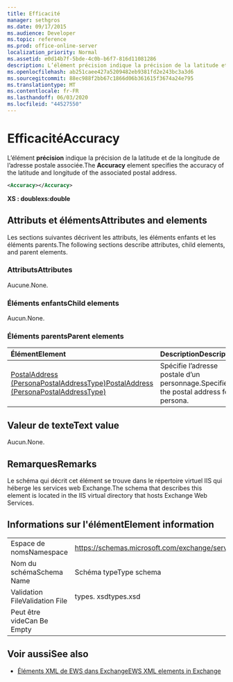 ```yaml
---
title: Efficacité
manager: sethgros
ms.date: 09/17/2015
ms.audience: Developer
ms.topic: reference
ms.prod: office-online-server
localization_priority: Normal
ms.assetid: e0d14b7f-5bde-4c0b-b6f7-816d11081286
description: L’élément précision indique la précision de la latitude et de la longitude de l’adresse postale associée.
ms.openlocfilehash: ab251caee427a5209482eb9381fd2e243bc3a3d6
ms.sourcegitcommit: 88ec988f2bb67c1866d06b361615f3674a24e795
ms.translationtype: MT
ms.contentlocale: fr-FR
ms.lasthandoff: 06/03/2020
ms.locfileid: "44527550"
---
```

# <a name="accuracy"></a><span data-ttu-id="5d148-103">Efficacité</span><span class="sxs-lookup"><span data-stu-id="5d148-103">Accuracy</span></span>

<span data-ttu-id="5d148-104">L’élément **précision** indique la précision de la latitude et de la longitude de l’adresse postale associée.</span><span class="sxs-lookup"><span data-stu-id="5d148-104">The **Accuracy** element specifies the accuracy of the latitude and longitude of the associated postal address.</span></span> 
  
```XML
<Accuracy></Accuracy>
```

 <span data-ttu-id="5d148-105">**XS : double**</span><span class="sxs-lookup"><span data-stu-id="5d148-105">**xs:double**</span></span>
## <a name="attributes-and-elements"></a><span data-ttu-id="5d148-106">Attributs et éléments</span><span class="sxs-lookup"><span data-stu-id="5d148-106">Attributes and elements</span></span>

<span data-ttu-id="5d148-107">Les sections suivantes décrivent les attributs, les éléments enfants et les éléments parents.</span><span class="sxs-lookup"><span data-stu-id="5d148-107">The following sections describe attributes, child elements, and parent elements.</span></span>
  
### <a name="attributes"></a><span data-ttu-id="5d148-108">Attributs</span><span class="sxs-lookup"><span data-stu-id="5d148-108">Attributes</span></span>

<span data-ttu-id="5d148-109">Aucune.</span><span class="sxs-lookup"><span data-stu-id="5d148-109">None.</span></span>
  
### <a name="child-elements"></a><span data-ttu-id="5d148-110">Éléments enfants</span><span class="sxs-lookup"><span data-stu-id="5d148-110">Child elements</span></span>

<span data-ttu-id="5d148-111">Aucun.</span><span class="sxs-lookup"><span data-stu-id="5d148-111">None.</span></span>
  
### <a name="parent-elements"></a><span data-ttu-id="5d148-112">Éléments parents</span><span class="sxs-lookup"><span data-stu-id="5d148-112">Parent elements</span></span>

|<span data-ttu-id="5d148-113">**Élément**</span><span class="sxs-lookup"><span data-stu-id="5d148-113">**Element**</span></span>|<span data-ttu-id="5d148-114">**Description**</span><span class="sxs-lookup"><span data-stu-id="5d148-114">**Description**</span></span>|
|:-----|:-----|
|[<span data-ttu-id="5d148-115">PostalAddress (PersonaPostalAddressType)</span><span class="sxs-lookup"><span data-stu-id="5d148-115">PostalAddress (PersonaPostalAddressType)</span></span>](postaladdress-personapostaladdresstype.md) <br/> |<span data-ttu-id="5d148-116">Spécifie l’adresse postale d’un personnage.</span><span class="sxs-lookup"><span data-stu-id="5d148-116">Specifies the postal address for a persona.</span></span>  <br/> |
   
## <a name="text-value"></a><span data-ttu-id="5d148-117">Valeur de texte</span><span class="sxs-lookup"><span data-stu-id="5d148-117">Text value</span></span>

<span data-ttu-id="5d148-118">Aucun.</span><span class="sxs-lookup"><span data-stu-id="5d148-118">None.</span></span>
  
## <a name="remarks"></a><span data-ttu-id="5d148-119">Remarques</span><span class="sxs-lookup"><span data-stu-id="5d148-119">Remarks</span></span>

<span data-ttu-id="5d148-120">Le schéma qui décrit cet élément se trouve dans le répertoire virtuel IIS qui héberge les services web Exchange.</span><span class="sxs-lookup"><span data-stu-id="5d148-120">The schema that describes this element is located in the IIS virtual directory that hosts Exchange Web Services.</span></span>
  
## <a name="element-information"></a><span data-ttu-id="5d148-121">Informations sur l'élément</span><span class="sxs-lookup"><span data-stu-id="5d148-121">Element information</span></span>

|||
|:-----|:-----|
|<span data-ttu-id="5d148-122">Espace de noms</span><span class="sxs-lookup"><span data-stu-id="5d148-122">Namespace</span></span>  <br/> |https://schemas.microsoft.com/exchange/services/2006/types  <br/> |
|<span data-ttu-id="5d148-123">Nom du schéma</span><span class="sxs-lookup"><span data-stu-id="5d148-123">Schema Name</span></span>  <br/> |<span data-ttu-id="5d148-124">Schéma type</span><span class="sxs-lookup"><span data-stu-id="5d148-124">Type schema</span></span>  <br/> |
|<span data-ttu-id="5d148-125">Validation File</span><span class="sxs-lookup"><span data-stu-id="5d148-125">Validation File</span></span>  <br/> |<span data-ttu-id="5d148-126">types. xsd</span><span class="sxs-lookup"><span data-stu-id="5d148-126">types.xsd</span></span>  <br/> |
|<span data-ttu-id="5d148-127">Peut être vide</span><span class="sxs-lookup"><span data-stu-id="5d148-127">Can Be Empty</span></span>  <br/> ||
   
## <a name="see-also"></a><span data-ttu-id="5d148-128">Voir aussi</span><span class="sxs-lookup"><span data-stu-id="5d148-128">See also</span></span>

- [<span data-ttu-id="5d148-129">Éléments XML de EWS dans Exchange</span><span class="sxs-lookup"><span data-stu-id="5d148-129">EWS XML elements in Exchange</span></span>](ews-xml-elements-in-exchange.md)

